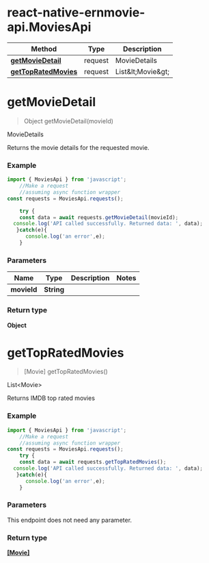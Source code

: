 # react-native-ernmovie-api.MoviesApi


Method | Type | Description
------------- | ------ | -------------
[**getMovieDetail**](MoviesApi.md#getMovieDetail) | request | MovieDetails
[**getTopRatedMovies**](MoviesApi.md#getTopRatedMovies) | request | List&amp;lt;Movie&amp;gt;

<a name="getMovieDetail"></a>
# **getMovieDetail**
> Object getMovieDetail(movieId)

MovieDetails

Returns the movie details for the requested movie.

### Example
```javascript
import { MoviesApi } from 'javascript';
    //Make a request
    //assuming async function wrapper
const requests = MoviesApi.requests();

    try {
    const data = await requests.getMovieDetail(movieId);
  console.log('API called successfully. Returned data: ', data);
   }catch(e){
      console.log('an error',e);
    }

```

### Parameters

Name | Type | Description  | Notes
------------- | ------------- | ------------- | -------------
 **movieId** | **String**|  | 

### Return type

**Object**

<a name="getTopRatedMovies"></a>
# **getTopRatedMovies**
> [Movie] getTopRatedMovies()

List&lt;Movie&gt;

Returns IMDB top rated movies

### Example
```javascript
import { MoviesApi } from 'javascript';
    //Make a request
    //assuming async function wrapper
const requests = MoviesApi.requests();
    try {
    const data = await requests.getTopRatedMovies();
  console.log('API called successfully. Returned data: ', data);
   }catch(e){
      console.log('an error',e);
    }

```

### Parameters
This endpoint does not need any parameter.

### Return type

[**[Movie]**](Movie.md)

